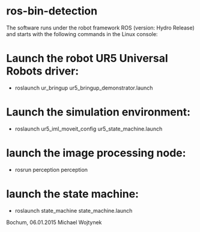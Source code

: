 # ros-bin-detection

The software runs under the robot framework ROS (version: Hydro Release) and starts with the following commands in the Linux console:

# Launch the robot UR5 Universal Robots driver:
- roslaunch ur_bringup ur5_bringup_demonstrator.launch 

# Launch the simulation environment:
- roslaunch ur5_iml_moveit_config ur5_state_machine.launch

# launch the image processing node:
- rosrun perception perception

# launch the state machine:
- roslaunch state_machine state_machine.launch

Bochum, 06.01.2015
Michael Wojtynek
